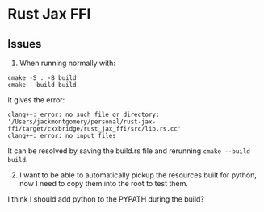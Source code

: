 # Rust Jax FFI


## Issues
1. When running normally with:
```
cmake -S . -B build
cmake --build build
```
It gives the error:
```
clang++: error: no such file or directory: '/Users/jackmontgomery/personal/rust-jax-ffi/target/cxxbridge/rust_jax_ffi/src/lib.rs.cc'
clang++: error: no input files
```

It can be resolved by saving the build.rs file and rerunning `cmake --build build`.

2. I want to be able to automatically pickup the resources built for python, now I need to copy them into the root to test them.

I think I should add python to the PYPATH during the build?
